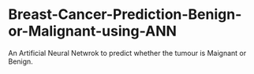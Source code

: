 # Breast-Cancer-Prediction-Benign-or-Malignant-using-ANN
An Artificial Neural Netwrok to predict whether the tumour is Maignant or Benign.
